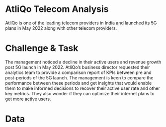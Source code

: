 # AtliQo Telecom Analysis
AtliQo is one of the leading telecom providers in India and launched its 5G plans in May 2022 along with other telecom providers.

# Challenge & Task
The management noticed a decline in their active users and revenue growth post 5G launch in May 2022. AtliQo’s business director requested their analytics team to provide a comparison report of KPIs between pre and post-periods of the 5G launch. The management is keen to compare the performance between these periods and get insights that would enable them to make informed decisions to recover their active user rate and other key metrics. They also wonder if they can optimize their internet plans to get more active users.

# Data 
